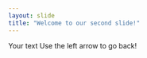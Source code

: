 ```yaml
---
layout: slide
title: "Welcome to our second slide!"
---
```

 Your text
    Use the left arrow to go back!
